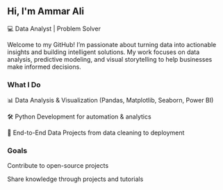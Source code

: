 ## Hi, I'm Ammar Ali

💻 Data Analyst | Problem Solver 

Welcome to my GitHub! I’m passionate about turning data into actionable insights and building intelligent solutions. My work focuses on data analysis, predictive modeling, and visual storytelling to help businesses make informed decisions.

### What I Do

📊 Data Analysis & Visualization (Pandas, Matplotlib, Seaborn, Power BI)

🛠 Python Development for automation & analytics

📂 End-to-End Data Projects from data cleaning to deployment

 ### Goals

Contribute to open-source projects

Share knowledge through projects and tutorials


